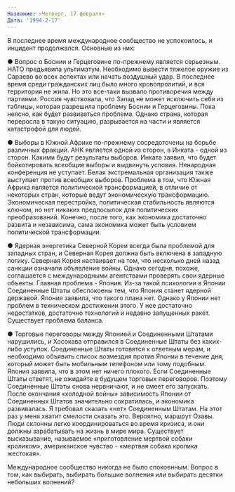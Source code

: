 ```yaml
---
Название: «Четверг, 17 февраля»
Дата: '1994-2-17'
---
```

В последнее время международное сообщество не успокоилось, и инцидент продолжался. Основные из них:

● Вопрос о Боснии и Герцеговине по-прежнему является серьезным. НАТО предъявила ультиматум. Необходимо вывести тяжелое оружие из Сараево во всех аспектах или начать воздушный удар. В последнее время среди гражданских лиц было много кровопролитий, и вся территория не жила. Но это все-таки вызвало противоречия между партиями. Россия чувствовала, что Запад не может исключить себя из таблицы, которая разрешила проблему Боснии и Герцеговины. Пока неясно, как будет развиваться проблема. Однако страна, которая переросла в такую ​​ситуацию, разрывается на части и является катастрофой для людей.

● Выборы в Южной Африке по-прежнему сосредоточены на борьбе различных фракций. АНК является одной из сторон, а Инката - одной из сторон. Какими будут результаты выборов. Инката заявил, что будет бойкотировать всеобщие выборы и выдвинуть условия. Ненародная конференция не уступает. Белая экстремальная организация также выступает против всеобщих выборов. Проблема в том, что Южная Африка является политической трансформацией, в отличие от некоторых стран, которые ведут экономическую трансформацию. Экономическая перестройка, политическая стабильность являются ключом, но нет никаких предпосылок для политических преобразований. Конечно, после того, как экономика достаточно развита и независима, сама экономика может быть условием политической трансформации.

● Ядерная энергетика Северной Кореи всегда была проблемой для западных стран, и Северная Корея должна быть включена в западную логику. Северная Корея настаивает на том, что несколько дней назад санкции означали объявление войны. Однако сегодня, похоже, соглашается с международными агентствами проверять свои ядерные объекты. Главная проблема - Япония. Из-за такой психологии в Японии Соединенные Штаты обеспокоены тем, что Япония станет ядерной державой. Япония заявила, что такого плана нет. Однако у Японии нет проблем в техническом достижении этого. У нее достаточно недостатков, достаточно технологий и недавно запущенных ракет. Существует проблема баланса.

● Торговые переговоры между Японией и Соединенными Штатами нарушились, и Хосокава отправился в Соединенные Штаты без каких-либо уступок. Соединенные Штаты готовятся к ответным мерам, и необходимо объявить список возмездия против Японии в течение дня, который может быть мобильным телефоном или тому подобным. Япония заявила, что в этом нет ничего плохого. Если Соединенные Штаты ответят, не ожидайте в будущем торговых переговоров. Поэтому Соединенные Штаты снова нервничают, и не смеет его запускать. После окончания «холодной войны» зависимость Японии от Соединенных Штатов значительно сократилась, и экономика развивалась. Я требовал сказать «нет» Соединенным Штатам. На этот раз у меня хватит смелости сказать это. Вероятно, маршрут Озавы. Люди склонны легко координироваться во время кризиса, и они должны зарабатывать на жизнь в мире мира. Существует высказывание, называемое «приготовление мертвой собаки кроликом», американское чувство - «мертвая собака кролика жестокая».

Международное сообщество никогда не было спокоенным. Вопрос в том, как выбирать, выбирать большие волнения или выбирать десятки небольших волнений?